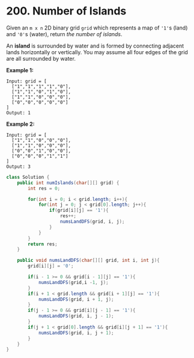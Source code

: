# 200. Number of Islands



Given an `m x n` 2D binary grid `grid` which represents a map of `'1'`s (land) and `'0'`s (water), return _the number of islands_.

An **island** is surrounded by water and is formed by connecting adjacent lands horizontally or vertically. You may assume all four edges of the grid are all surrounded by water.

&#x20;

**Example 1:**

```
Input: grid = [
  ["1","1","1","1","0"],
  ["1","1","0","1","0"],
  ["1","1","0","0","0"],
  ["0","0","0","0","0"]
]
Output: 1
```

**Example 2:**

```
Input: grid = [
  ["1","1","0","0","0"],
  ["1","1","0","0","0"],
  ["0","0","1","0","0"],
  ["0","0","0","1","1"]
]
Output: 3
```

```java
class Solution {
    public int numIslands(char[][] grid) {
        int res = 0;

		for(int i = 0; i < grid.length; i++){
			for(int j = 0; j < grid[0].length; j++){
				if(grid[i][j] == '1'){
					res++;
					numsLandDFS(grid, i, j);
				}
			}
		}
		return res;
    }

    public void numsLandDFS(char[][] grid, int i, int j){
		grid[i][j] = '0';

		if(i - 1 >= 0 && grid[i - 1][j] == '1'){
			numsLandDFS(grid,i -1, j);
		}
		if(i + 1 < grid.length && grid[i + 1][j] == '1'){
			numsLandDFS(grid, i + 1, j);
		}
		if(j - 1 >= 0 && grid[i][j - 1] == '1'){
			numsLandDFS(grid, i, j - 1);
		}
		if(j + 1 < grid[0].length && grid[i][j + 1] == '1'){
			numsLandDFS(grid, i, j + 1);
		}
	}
}
```
